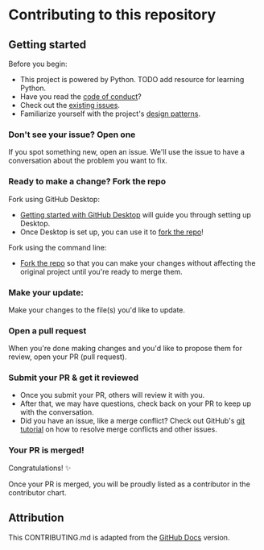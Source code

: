 # Contributing to this repository <!-- omit in toc -->

## Getting started <!-- omit in toc -->

Before you begin:
- This project is powered by Python. TODO add resource for learning Python.
- Have you read the [code of conduct](CODE_OF_CONDUCT.md)?
- Check out the [existing issues](https://github.com/github/docs/issues).
- Familiarize yourself with the project's [design patterns](/design-patterns.md).

### Don't see your issue? Open one

If you spot something new, open an issue. We'll use the issue to have a conversation about the problem you want to fix.

### Ready to make a change? Fork the repo

Fork using GitHub Desktop:

- [Getting started with GitHub Desktop](https://docs.github.com/en/desktop/installing-and-configuring-github-desktop/getting-started-with-github-desktop) will guide you through setting up Desktop.
- Once Desktop is set up, you can use it to [fork the repo](https://docs.github.com/en/desktop/contributing-and-collaborating-using-github-desktop/cloning-and-forking-repositories-from-github-desktop)!

Fork using the command line:

- [Fork the repo](https://docs.github.com/en/github/getting-started-with-github/fork-a-repo#fork-an-example-repository) so that you can make your changes without affecting the original project until you're ready to merge them.

### Make your update:

Make your changes to the file(s) you'd like to update. 

### Open a pull request

When you're done making changes and you'd like to propose them for review, open your PR (pull request).

### Submit your PR & get it reviewed
- Once you submit your PR, others will review it with you.
- After that, we may have questions, check back on your PR to keep up with the conversation.
- Did you have an issue, like a merge conflict? Check out GitHub's [git tutorial](https://lab.github.com/githubtraining/managing-merge-conflicts) on how to resolve merge conflicts and other issues.

### Your PR is merged!
Congratulations! :sparkles:

Once your PR is merged, you will be proudly listed as a contributor in the contributor chart.


## Attribution

This CONTRIBUTING.md is adapted from the [GitHub
Docs](https://github.com/github/docs/blob/main/CONTRIBUTING.md) version.
